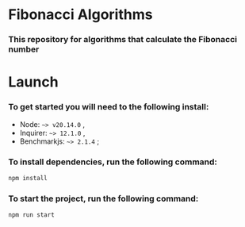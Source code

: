 # Fibonacci Algorithms
### This repository for algorithms that calculate the Fibonacci number
# Launch
### To get started you will need to the following install:

- Node: ```~> v20.14.0``` ,
- Inquirer: ```~> 12.1.0``` ,
- Benchmarkjs: ```~> 2.1.4``` ;

### To install dependencies, run the following command:
```sh
npm install
```
### To start the project, run the following command:
```sh
npm run start
```